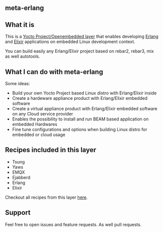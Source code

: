 <!-- meta-erlang homepage -->

<!-- include the repo readme -->

## meta-erlang

## What it is

This is a [Yocto Project/Openembedded layer](https://www.yoctoproject.org/software-overview/layers/) that enables developing [Erlang](https://www.erlang.org) and [Elixir](https://elixir-lang.org/) applications on embedded Linux development context.

You can build easily any Erlang/Elixir project based on rebar2, rebar3, mix as well autotools.


## What I can do with meta-erlang

Some ideas:

* Build your own Yocto Project based Linux distro with Erlang/Elixir inside
* Create a hardeware appliance product with Erlang/Elixir embedded software
* Create a virtual appliance product with Erlang/Elixir embedded software on any Cloud service provider
* Enables the possibility to install and run BEAM based application on embedded Hardwares
* Fine tune configurations and options when building Linux distro for embedded or cloud usage

## Recipes included in this layer

* Tsung
* Yaws
* EMQX
* Ejabberd
* Erlang
* Elixir

Checkout all recipes from this layer [here](https://layers.openembedded.org/layerindex/branch/master/layer/meta-erlang/).

## Support

Feel free to open issues and feature requests. As well pull requests.